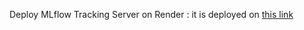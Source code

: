 Deploy MLflow Tracking Server on Render : it is deployed on [this link](https://mlflow-cloud-server.onrender.com/)
